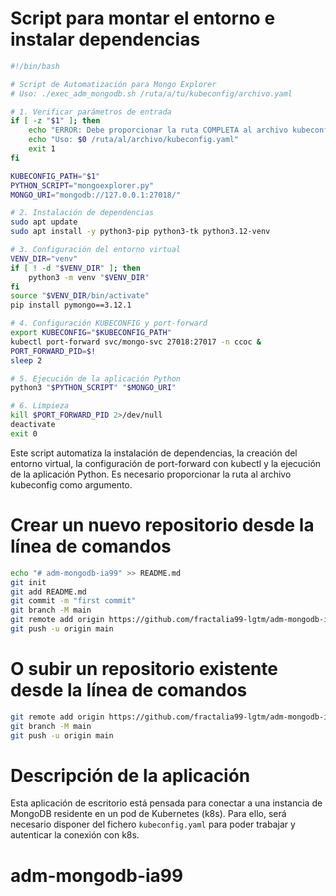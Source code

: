 # Script para montar el entorno e instalar dependencias
```bash
#!/bin/bash

# Script de Automatización para Mongo Explorer
# Uso: ./exec_adm_mongodb.sh /ruta/a/tu/kubeconfig/archivo.yaml

# 1. Verificar parámetros de entrada
if [ -z "$1" ]; then
	echo "ERROR: Debe proporcionar la ruta COMPLETA al archivo kubeconfig."
	echo "Uso: $0 /ruta/al/archivo/kubeconfig.yaml"
	exit 1
fi

KUBECONFIG_PATH="$1"
PYTHON_SCRIPT="mongoexplorer.py"
MONGO_URI="mongodb://127.0.0.1:27018/"

# 2. Instalación de dependencias
sudo apt update
sudo apt install -y python3-pip python3-tk python3.12-venv

# 3. Configuración del entorno virtual
VENV_DIR="venv"
if [ ! -d "$VENV_DIR" ]; then
	python3 -m venv "$VENV_DIR"
fi
source "$VENV_DIR/bin/activate"
pip install pymongo==3.12.1

# 4. Configuración KUBECONFIG y port-forward
export KUBECONFIG="$KUBECONFIG_PATH"
kubectl port-forward svc/mongo-svc 27018:27017 -n ccoc &
PORT_FORWARD_PID=$!
sleep 2

# 5. Ejecución de la aplicación Python
python3 "$PYTHON_SCRIPT" "$MONGO_URI"

# 6. Limpieza
kill $PORT_FORWARD_PID 2>/dev/null
deactivate
exit 0
```

Este script automatiza la instalación de dependencias, la creación del entorno virtual, la configuración de port-forward con kubectl y la ejecución de la aplicación Python. Es necesario proporcionar la ruta al archivo kubeconfig como argumento.
# Crear un nuevo repositorio desde la línea de comandos
```bash
echo "# adm-mongodb-ia99" >> README.md
git init
git add README.md
git commit -m "first commit"
git branch -M main
git remote add origin https://github.com/fractalia99-lgtm/adm-mongodb-ia99.git
git push -u origin main
```

# O subir un repositorio existente desde la línea de comandos
```bash
git remote add origin https://github.com/fractalia99-lgtm/adm-mongodb-ia99.git
git branch -M main
git push -u origin main
```

# Descripción de la aplicación
Esta aplicación de escritorio está pensada para conectar a una instancia de MongoDB residente en un pod de Kubernetes (k8s). Para ello, será necesario disponer del fichero `kubeconfig.yaml` para poder trabajar y autenticar la conexión con k8s.
# adm-mongodb-ia99